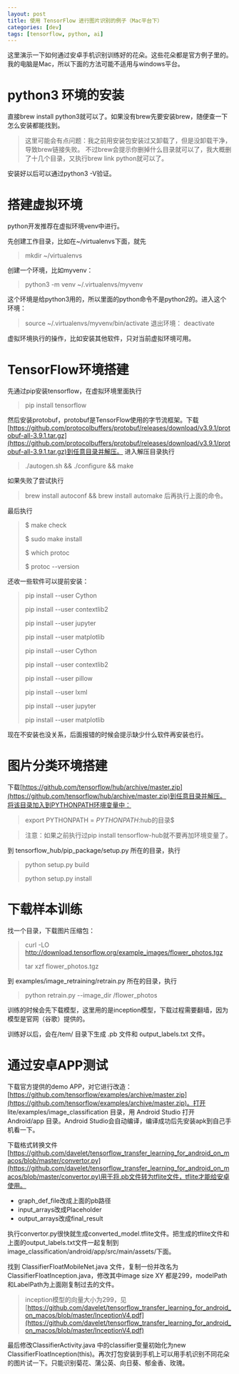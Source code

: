```yaml
---
layout: post
title: 使用 TensorFlow 进行图片识别的例子（Mac平台下）
categories: [dev]
tags: [tensorflow, python, ai]
---
```

这里演示一下如何通过安卓手机识别训练好的花朵。这些花朵都是官方例子里的。我的电脑是Mac，所以下面的方法可能不适用与windows平台。

# python3 环境的安装
直接brew install python3就可以了。如果没有brew先要安装brew，随便查一下怎么安装都能找到。

> 这里可能会有点问题：我之前用安装包安装过又卸载了，但是没卸载干净，导致brew链接失败。
不过brew会提示你删掉什么目录就可以了，我大概删了十几个目录，又执行brew link python就可以了。

安装好以后可以通过python3 -V验证。

# 搭建虚拟环境

python开发推荐在虚拟环境venv中进行。

先创建工作目录，比如在~/virtualenvs下面，就先
> mkdir ~/virtualenvs
 
创建一个环境，比如myvenv：
> python3 -m venv ~/.virtualenvs/myvenv

这个环境是给python3用的，所以里面的python命令不是python2的。进入这个环境：
> source ~/.virtualenvs/myvenv/bin/activate
退出环境：
> deactivate

虚拟环境执行的操作，比如安装其他软件，只对当前虚拟环境可用。

# TensorFlow环境搭建
先通过pip安装tensorflow，在虚拟环境里面执行
> pip install tensorflow

然后安装protobuf，protobuf是TensorFlow使用的字节流框架。下载[https://github.com/protocolbuffers/protobuf/releases/download/v3.9.1/protobuf-all-3.9.1.tar.gz](https://github.com/protocolbuffers/protobuf/releases/download/v3.9.1/protobuf-all-3.9.1.tar.gz)到任意目录并解压。
进入解压目录执行
> ./autogen.sh && ./configure && make

如果失败了尝试执行
> brew install autoconf && brew install automake
后再执行上面的命令。

最后执行
>   $ make check
> 
>   $ sudo make install
> 
>   $ which protoc
> 
>   $ protoc --version

还收一些软件可以提前安装：
> pip install --user Cython
> 
> pip install --user contextlib2
> 
> pip install --user jupyter
> 
> pip install --user matplotlib
> 
> pip install --user Cython
> 
> pip install --user contextlib2
> 
> pip install --user pillow
> 
> pip install --user lxml
> 
> pip install --user jupyter
> 
> pip install --user matplotlib

现在不安装也没关系，后面报错的时候会提示缺少什么软件再安装也行。

# 图片分类环境搭建
下载[https://github.com/tensorflow/hub/archive/master.zip](https://github.com/tensorflow/hub/archive/master.zip)到任意目录并解压。将该目录加入到PYTHONPATH环境变量中：
> export PYTHONPATH = $PYTHONPATH:$hub的目录$


> 注意：如果之前执行过pip install tensorflow-hub就不要再加环境变量了。

到 tensorflow_hub/pip_package/setup.py 所在的目录，执行
> python setup.py build
> 
> python setup.py install

# 下载样本训练

找一个目录，下载图片压缩包：

> curl -LO http://download.tensorflow.org/example_images/flower_photos.tgz
> 
>tar xzf flower_photos.tgz

到 examples/image_retraining/retrain.py 所在的目录，执行
> python retrain.py --image_dir /flower_photos

训练的时候会先下载模型，这里用的是inception模型，下载过程需要翻墙，因为模型是官网（谷歌）提供的。

训练好以后，会在/tem/ 目录下生成 .pb 文件和 output_labels.txt 文件。

# 通过安卓APP测试

下载官方提供的demo APP，对它进行改造：[https://github.com/tensorflow/examples/archive/master.zip](https://github.com/tensorflow/examples/archive/master.zip)。打开 lite/examples/image_classification 目录，用 Android Studio 打开 Android/app 目录。Android Studio会自动编译，编译成功后先安装apk到自己手机看一下。

下载格式转换文件[https://github.com/davelet/tensorflow_transfer_learning_for_android_on_macos/blob/master/convertor.py](https://github.com/davelet/tensorflow_transfer_learning_for_android_on_macos/blob/master/convertor.py)用于将.pb文件转为tflite文件，tflite才能给安卓使用。

- graph_def_file改成上面的pb路径
- input_arrays改成Placeholder
- output_arrays改成final_result

执行convertor.py很快就生成converted_model.tflite文件。把生成的tflite文件和上面的output_labels.txt文件一起复制到 image_classification/android/app/src/main/assets/下面。

找到 ClassifierFloatMobileNet.java 文件，复制一份并改名为 ClassifierFloatInception.java，修改其中image size XY 都是299，modelPath和LabelPath为上面刚复制过去的文件。

> inception模型的向量大小为299，见[https://github.com/davelet/tensorflow_transfer_learning_for_android_on_macos/blob/master/InceptionV4.pdf](https://github.com/davelet/tensorflow_transfer_learning_for_android_on_macos/blob/master/InceptionV4.pdf)

最后修改ClassifierActivity.java 中的classifier变量初始化为new ClassifierFloatInception(this)。再次打包安装到手机上可以用手机识别不同花朵的图片试一下。只能识别菊花、蒲公英、向日葵、郁金香、玫瑰。